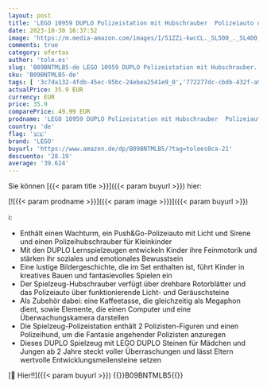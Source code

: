 ```yaml
---
layout: post
title: 'LEGO 10959 DUPLO Polizeistation mit Hubschrauber  Polizeiauto und Steine  Polizei-Spielzeug für Kleinkinder ab 2 Jahre  Lernspielzeug für Mädchen und Jungen'
date: 2023-10-30 16:37:52
image: 'https://m.media-amazon.com/images/I/51ZZi-kwcCL._SL500_._SL400_.jpg'
comments: true
category: ofertas
author: 'tole.es'
slug: 'B09BNTMLB5-de LEGO 10959 DUPLO Polizeistation mit Hubschrauber...'
sku: 'B09BNTMLB5-de'
tags: [ '3c7da132-4fdb-45ec-95bc-24ebea2541e9_0','772277dc-cbdb-432f-a915-25a321e9ed8c_0','772277dc-cbdb-432f-a915-25a321e9ed8c_2001','Arborist Merchandising Root','Bauspielzeug & Konstruktionsspielzeug','Bauspielzeugsets','Custom Stores','LEGO','Lego Classic','Lego Duplo','Lern- und Entwicklungsspielzeug','Montessori','Self Service','Special Features Stores','Spielzeug','lego','🇩🇪', ]
actualPrice: 35.9 EUR
currency: EUR
price: 35.9
comparePrice: 49.99 EUR
prodname: 'LEGO 10959 DUPLO Polizeistation mit Hubschrauber  Polizeiauto und Steine  Polizei-Spielzeug für Kleinkinder ab 2 Jahre  Lernspielzeug für Mädchen und Jungen'
country: 'de'
flag: '🇩🇪'
brand: 'LEGO'
buyurl: 'https://www.amazon.de/dp/B09BNTMLB5/?tag=tolees0ca-21'
descuento: '28.19'
average: '39.624'
---
```


Sie können [{{< param title >}}]({{< param buyurl >}}) hier:

[![{{< param prodname >}}]({{< param image >}})]({{< param buyurl >}})

ℹ️:

- Enthält einen Wachturm, ein Push&Go-Polizeiauto mit Licht und Sirene und einen Polizeihubschrauber für Kleinkinder
- Mit den DUPLO Lernspielzeugen entwickeln Kinder ihre Feinmotorik und stärken ihr soziales und emotionales Bewusstsein
- Eine lustige Bildergeschichte, die im Set enthalten ist, führt Kinder in kreatives Bauen und fantasievolles Spielen ein
- Der Spielzeug-Hubschrauber verfügt über drehbare Rotorblätter und das Polizeiauto über funktionierende Licht- und Geräuschsteine
- Als Zubehör dabei: eine Kaffeetasse, die gleichzeitig als Megaphon dient, sowie Elemente, die einen Computer und eine Überwachungskamera darstellen
- Die Spielzeug-Polizeistation enthält 2 Polizisten-Figuren und einen Polizeihund, um die Fantasie angehender Polizisten anzuregen
- Dieses DUPLO Spielzeug mit LEGO DUPLO Steinen für Mädchen und Jungen ab 2 Jahre steckt voller Überraschungen und lässt Eltern wertvolle Entwicklungsmeilensteine ​​setzen

[🛒 Hier!!]({{< param buyurl >}})
{{<world>}}B09BNTMLB5{{</world>}}
